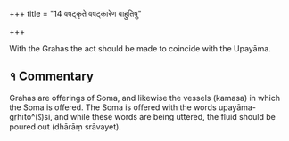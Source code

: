 +++
title = "14 वषट्कृते वषट्कारेण वाहुतिषु"

+++

With the Grahas the act should be made to coincide with the Upayāma.

## १ Commentary

Grahas are offerings of Soma, and likewise the vessels (kamasa) in which the Soma is offered. The Soma is offered with the words upayāma-gṛhīto^(ऽ)si, and while these words are being uttered, the fluid should be poured out (dhārāṃ srāvayet).
